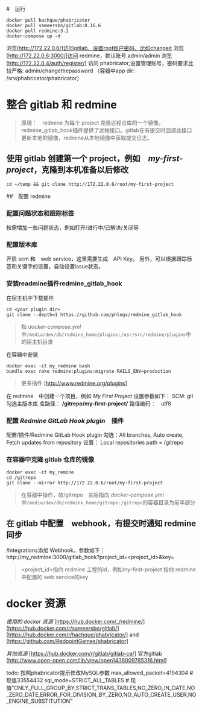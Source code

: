 
#　运行

```
docker pull hachque/phabricator
docker pull sameersbn/gitlab:8.16.6
docker pull redmine:3.1
docker-compose up -d
```

浏览[http://172.22.0.6/]访问gitlab，设置root账户密码，比如changeit
浏览[http://172.22.0.6:3000/]访问 redmine，默认账号 admin/admin
浏览[http://172.22.0.4/auth/register/] 访问 phabricator,设置管理账号，密码要求比较严格: admin/changethepassword
（容器中app dir: /srv/phabricator/phabricator）

# 整合 gitlab 和 redmine

> 原理：　redmine 为每个 project 克隆远程仓库的一个镜像，redmine_gitlab_hook插件提供了远程接口。gitlab在有提交时回调此接口更新本地的镜像，redmine从本地镜像中获取提交日志。

## 使用 gitlab 创建第一个 project，例如　*my-first-project*，克隆到本机准备以后修改

`cd ~/temp && git clone http://172.22.0.6/root/my-first-project`

##　配置 redmine

### 配置问题状态和跟踪标签
按需增加一些问题状态，例如打开/进行中/已解决/关闭等

### 配置版本库
开启 scm 和　web service，这里需要生成　API Key。
另外，可以根据跟踪标签和关键字的设置，自动设置issue状态。

### 安装readmine插件redmine_gitlab_hook

在宿主机中下载插件

```
cd <your plugin dir>
git clone --depth=1 https://github.com/phlegx/redmine_gitlab_hook
```

> <your plugin dir>指 *docker-compose.yml*中`/media/dev/db/redmine_home/plugins:/usr/src/redmine/plugins`中的宿主机目录

在容器中安装

```
docker exec -it my_redmine bash
bundle exec rake redmine:plugins:migrate RAILS_ENV=production
```

> 更多插件 [http://www.redmine.org/plugins]

在 redmine　中创建一个项目，例如 *My First Project*
设置参数如下：
SCM: git
勾选主版本库
库路径： **/gitrepo/my-first-project/**
路径编码：　utf8

### 配置 *Redmine GitLab Hook plugin*　插件

配置/插件/Redmine GitLab Hook plugin
勾选：All branches, Auto create, Fetch updates from repository
设置： Local repositories path = /gitrepo

### 在容器中克隆 gitlab 仓库的镜像
```
docker exec -it my_remine
cd /gitrepo
git clone --mirror http://172.22.0.6/root/my-first-project    
```

> 在容器中操作，故/gitrepo　实际指向 *docker-compose.yml*中`/media/dev/db/redmine_home/gitrepo:/gitrepo`的容器目录为前半部分


## 在 gitlab 中配置　webhook，有提交时通知 redmine 同步
<your project>/Integrations添加 Webhook，参数如下：
 http://my_redmine:3000/gitlab_hook?project_id=<project_id>&key=<your key> 

> <project_id>指向 redmine 工程的id，例如my-first-project
> <your key>指向 redmine　中配置的 web service的key

# docker 资源
*使用的 docker 资源*
[https://hub.docker.com/_/redmine/]
[https://hub.docker.com/r/sameersbn/gitlab/]
[https://hub.docker.com/r/hachque/phabricator/] and [https://github.com/RedpointGames/phabricator]

*其他资源*
[https://hub.docker.com/r/gitlab/gitlab-ce/] 官方gitlab
[http://www.open-open.com/lib/view/open1438009785316.html]


















todo:
按照phabricator提示修改MySQL参数
max_allowed_packet=4194304 # 现值33554432
sql_mode=STRICT_ALL_TABLES # 现值"ONLY_FULL_GROUP_BY,STRICT_TRANS_TABLES,NO_ZERO_IN_DATE,NO_ZERO_DATE,ERROR_FOR_DIVISION_BY_ZERO,NO_AUTO_CREATE_USER,NO_ENGINE_SUBSTITUTION"
